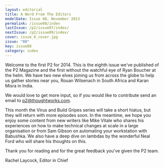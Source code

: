 ```yaml
---
layout: editorial
title: A Word From The Editors
modelDate: Issue 08, November 2013
permalink: /issue08/index
lastIssue: /p2/issue07/index/
nextIssue: /p2/issue09/index/
cover: issue_8_cover.jpg
issue: "08"
key: issue08
category: index
---
```

Welcome to the first P2 for 2014. This is the eighth issue we've published of the P2 Magazine and the first without the watchful eye of Ryan Boucher at the helm. We have two new elves joining us from across the globe to help us gather stories near you, Rouan Wilsenach in South Africa and Karan Misra in India. 

We would love to get more input, so if you would like to contribute send an email to p2@thoughtworks.com. 

This month the Virus and Build Gripes series will take a short hiatus, but they will return with more episodes soon. In the meantime, we hope you enjoy some content from new writers like Mike Vitale who shares his experiences on how to make technical changes at scale in a large organisation or from Sam Gibson on automating your workstation with Babushka. We also have a deep dive on lambdas by the wonderful Neal Ford who will share his thoughts on this.  

Thank you for reading and for the great feedback you've given the P2 team. 


Rachel Laycock, Editor in Chief